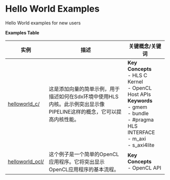 Hello World Examples
==================================
Hello World examples for new users

 __Examples Table__ 

实例           | 描述                  | 关键概念/关键词 
---------------|-----------------------|-------------------------
[helloworld_c/][]|这是添加向量的简单示例，用于描述如何在Sdx环境中使用HLS内核。此示例突出显示像PIPELINE这样的概念，它可以提高内核性能。|__Key__ __Concepts__<br> - HLS C Kernel<br> - OpenCL Host APIs<br>__Keywords__<br> - gmem<br> - bundle<br> - #pragma HLS INTERFACE<br> - m_axi<br> - s_axi4lite
[helloworld_ocl/][]|这个例子是一个简单的OpenCL应用程序。它将突出显示OpenCL应用程序的基本流程。|__Key__ __Concepts__<br> - OpenCL API<br>

[.]:.
[helloworld_c/]:helloworld_c/
[helloworld_ocl/]:helloworld_ocl/
